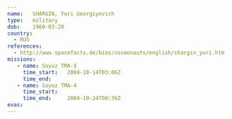 ```yaml
---
name:	SHARGIN, Yuri Georgiyevich 
type:	military
dob:	1960-03-20
country:
  - RUS
references:
  - http://www.spacefacts.de/bios/cosmonauts/english/shargin_yuri.htm
missions:
   - name: Soyuz TMA-5
     time_start:   2004-10-14T03:06Z
     time_end:     
   - name: Soyuz TMA-4
     time_start:   
     time_end:     2004-10-24T00:36Z
evas:
---
```


